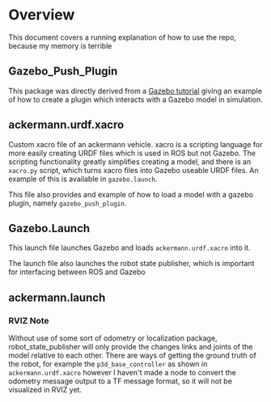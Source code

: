 # Overview

This document covers a running explanation of how to use the repo, because my memory is terrible

## Gazebo_Push_Plugin

This package was directly derived from a [Gazebo tutorial](http://gazebosim.org/tutorials?tut=plugins_model&cat=write_plugin) giving an example of how to create a plugin which interacts with a Gazebo model in simulation.

## ackermann.urdf.xacro

Custom xacro file of an ackermann vehicle. xacro is a scripting language for more easily creating URDF files which is used in ROS but not Gazebo. The scripting functionality greatly simplifies creating a model, and there is an `xacro.py` script, which turns xacro files into Gazebo useable URDF files. An example of this is available in `gazebo.launch`.

This file also provides and example of how to load a model with a gazebo plugin, namely `gazebo_push_plugin`.

## Gazebo.Launch

This launch file launches Gazebo and loads `ackermann.urdf.xacro` into it. 

The launch file also launches the robot state publisher, which is important for interfacing between ROS and Gazebo

## ackermann.launch

### RVIZ Note

Without use of some sort of odometry or localization package, robot_state_publisher will only provide the changes links and joints of the model relative to each other. There are ways of getting the ground truth of the robot, for example the `p3d_base_controller` as shown in `ackermann.urdf.xacro` however I haven't made a node to convert the odometry message output to a TF message format, so it will not be visualized in RVIZ yet.
